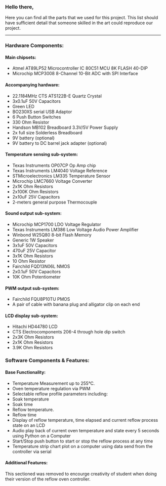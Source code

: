 ### Hello there, 
Here you can find all the parts that we used for this project. This list should have sufficient detail that someone skilled in the art could reproduce our project.

---

###	Hardware Components:
#### Main chipsets: 
-	Atmel AT89LP52 Microcontroller IC 80C51 MCU 8K FLASH 40-DIP
-	Microchip MCP3008 8-Channel 10-Bit ADC with SPI Interface
#### Accompanying hardware: 
-	22.1184MHz CTS ATS122B-E Quartz Crystal
-	3x0.1uF 50V Capacitors
-	Green LED
-	BO230XS serial USB Adaptor
-	6 Push Button Switches
-	330 Ohm Resistor
-	Handson MB102 Breadboard 3.3V/5V Power Supply
-	2x full size Solderless Breadboard
-	9V battery (optional)
-	9V battery to DC barrel jack adapter (optional)
#### Temperature sensing sub-system:
-	Texas Instruments OP07CP Op Amp chip
-	Texas Instruments LM4040 Voltage Reference 
-	STMicroelectronics LM335 Temperature Sensor
-	Microchip LMC7660 Voltage Converter
-	2x1K Ohm Resistors
-	2x100K Ohm Resistors
-	2x10uF 25V Capacitors
-	2-meters general purpose Thermocouple 
#### Sound output sub-system: 
-	Microchip MCP1700 LDO Voltage Regulator
-	Texas Instruments LM386 Low Voltage Audio Power Amplifier
-	Winbond W25Q80 8-bit Flash Memory
-	Generic 1W Speaker
-	3x1uF 50V Capacitors
-	470uF 25V Capacitor 
-	3x1K Ohm Resistors 
-	10 Ohm Resistor
-	Fairchild FQD13N06L NMOS
-	2x0.1uF 50V Capacitors
-	10K Ohm Potentiometer 
#### PWM output sub-system:
-	Fairchild FQU8P10TU PMOS
-	A pair of cable with banana plug and alligator clip on each end
#### LCD display sub-system:
-	Hitachi HD44780 LCD
-	CTS Electrocomponents 206-4 through hole dip switch
-	2x3K Ohm Resistors
-	2x1K Ohm Resistors
-	3.9K Ohm Resistors

###	Software Components & Features:
#### Base Functionality:
-	Temperature Measurement up to 255°C.
-	Oven temperature regulation via PWM
-	Selectable reflow profile parameters including:
-	Soak temperature
-	Soak time
-	Reflow temperature.
-	Reflow time
-	Display of reflow temperature, time elapsed and current reflow process state on an LCD
-	Audio play back of current oven temperature and state every 5 seconds using Python on a Computer
-	Start/Stop push button to start or stop the reflow process at any time
-	Temperature strip chart plot on a computer using data send from the controller via serial
#### Additional Features:
This sectioned was removed to encourge creativity of student when doing their version of the reflow oven controller. 
